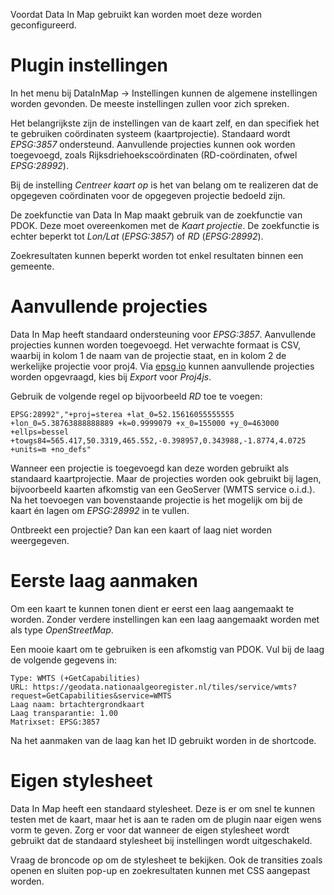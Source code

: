 Voordat Data In Map gebruikt kan worden moet deze worden geconfigureerd.

# Plugin instellingen

In het menu bij DataInMap -> Instellingen kunnen de algemene instellingen worden gevonden. De meeste instellingen zullen voor zich spreken.

Het belangrijkste zijn de instellingen van de kaart zelf, en dan specifiek het te gebruiken coördinaten systeem (kaartprojectie). Standaard wordt *EPSG:3857* ondersteund. Aanvullende projecties kunnen ook worden toegevoegd, zoals Rijksdriehoekscoördinaten (RD-coördinaten, ofwel *EPSG:28992*).

Bij de instelling *Centreer kaart op* is het van belang om te realizeren dat de opgegeven coördinaten voor de opgegeven projectie bedoeld zijn.

De zoekfunctie van Data In Map maakt gebruik van de zoekfunctie van PDOK. Deze moet overeenkomen met de *Kaart projectie*. De zoekfunctie is echter beperkt tot *Lon/Lat* (*EPSG:3857*) of *RD* (*EPSG:28992*).

Zoekresultaten kunnen beperkt worden tot enkel resultaten binnen een gemeente.

# Aanvullende projecties

Data In Map heeft standaard ondersteuning voor *EPSG:3857*. Aanvullende projecties kunnen worden toegevoegd. Het verwachte formaat is CSV, waarbij in kolom 1 de naam van de projectie staat, en in kolom 2 de werkelijke projectie voor proj4. Via [epsg.io](https://epsg.io/) kunnen aanvullende projecties worden opgevraagd, kies bij *Export* voor *Proj4js*.

Gebruik de volgende regel op bijvoorbeeld *RD* toe te voegen:

```
EPSG:28992","+proj=sterea +lat_0=52.15616055555555 +lon_0=5.38763888888889 +k=0.9999079 +x_0=155000 +y_0=463000 +ellps=bessel +towgs84=565.417,50.3319,465.552,-0.398957,0.343988,-1.8774,4.0725 +units=m +no_defs"
```

Wanneer een projectie is toegevoegd kan deze worden gebruikt als standaard kaartprojectie. Maar de projecties worden ook gebruikt bij lagen, bijvoorbeeld kaarten afkomstig van een GeoServer (WMTS service o.i.d.). Na het toevoegen van bovenstaande projectie is het mogelijk om bij de kaart én lagen om *EPSG:28992* in te vullen.

Ontbreekt een projectie? Dan kan een kaart of laag niet worden weergegeven.

# Eerste laag aanmaken

Om een kaart te kunnen tonen dient er eerst een laag aangemaakt te worden. Zonder verdere instellingen kan een laag aangemaakt worden met als type *OpenStreetMap*.

Een mooie kaart om te gebruiken is een afkomstig van PDOK. Vul bij de laag de volgende gegevens in:

```
Type: WMTS (+GetCapabilities)
URL: https://geodata.nationaalgeoregister.nl/tiles/service/wmts?request=GetCapabilities&service=WMTS
Laag naam: brtachtergrondkaart
Laag transparantie: 1.00
Matrixset: EPSG:3857
```

Na het aanmaken van de laag kan het ID gebruikt worden in de shortcode.

# Eigen stylesheet

Data In Map heeft een standaard stylesheet. Deze is er om snel te kunnen testen met de kaart, maar het is aan te raden om de plugin naar eigen wens vorm te geven. Zorg er voor dat wanneer de eigen stylesheet wordt gebruikt dat de standaard stylesheet bij instellingen wordt uitgeschakeld.

Vraag de broncode op om de stylesheet te bekijken. Ook de transities zoals openen en sluiten pop-up en zoekresultaten kunnen met CSS aangepast worden.